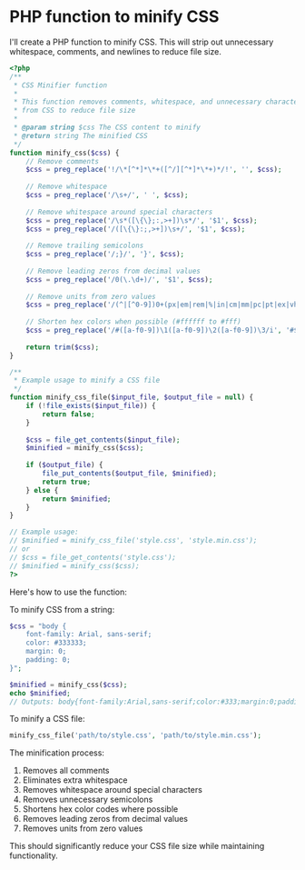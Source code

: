 # PHP function to minify CSS

I'll create a PHP function to minify CSS. This will strip out unnecessary whitespace, comments, and newlines to reduce file size.

```php
<?php
/**
 * CSS Minifier function
 * 
 * This function removes comments, whitespace, and unnecessary characters
 * from CSS to reduce file size
 * 
 * @param string $css The CSS content to minify
 * @return string The minified CSS
 */
function minify_css($css) {
    // Remove comments
    $css = preg_replace('!/\*[^*]*\*+([^/][^*]*\*+)*/!', '', $css);
    
    // Remove whitespace
    $css = preg_replace('/\s+/', ' ', $css);
    
    // Remove whitespace around special characters
    $css = preg_replace('/\s*([\{\};:,>+])\s*/', '$1', $css);
    $css = preg_replace('/([\{\}:;,>+])\s+/', '$1', $css);
    
    // Remove trailing semicolons
    $css = preg_replace('/;}/', '}', $css);
    
    // Remove leading zeros from decimal values
    $css = preg_replace('/0(\.\d+)/', '$1', $css);
    
    // Remove units from zero values
    $css = preg_replace('/(^|[^0-9])0+(px|em|rem|%|in|cm|mm|pc|pt|ex|vh|vw|vmin|vmax)/', '${1}0', $css);
    
    // Shorten hex colors when possible (#ffffff to #fff)
    $css = preg_replace('/#([a-f0-9])\1([a-f0-9])\2([a-f0-9])\3/i', '#$1$2$3', $css);
    
    return trim($css);
}

/**
 * Example usage to minify a CSS file
 */
function minify_css_file($input_file, $output_file = null) {
    if (!file_exists($input_file)) {
        return false;
    }
    
    $css = file_get_contents($input_file);
    $minified = minify_css($css);
    
    if ($output_file) {
        file_put_contents($output_file, $minified);
        return true;
    } else {
        return $minified;
    }
}

// Example usage:
// $minified = minify_css_file('style.css', 'style.min.css');
// or
// $css = file_get_contents('style.css');
// $minified = minify_css($css);
?>

```

Here's how to use the function:

To minify CSS from a string:
```php
$css = "body {
    font-family: Arial, sans-serif;
    color: #333333;
    margin: 0;
    padding: 0;
}";

$minified = minify_css($css);
echo $minified;
// Outputs: body{font-family:Arial,sans-serif;color:#333;margin:0;padding:0}
```

To minify a CSS file:
```php
minify_css_file('path/to/style.css', 'path/to/style.min.css');
```

The minification process:
1. Removes all comments
2. Eliminates extra whitespace
3. Removes whitespace around special characters
4. Removes unnecessary semicolons
5. Shortens hex color codes where possible
6. Removes leading zeros from decimal values
7. Removes units from zero values

This should significantly reduce your CSS file size while maintaining functionality.